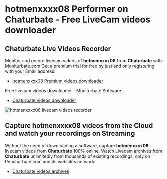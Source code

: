 # hotmenxxxx08 Performer on Chaturbate - Free LiveCam videos downloader

## Chaturbate Live Videos Recorder

Monitor and record livecam videos of **hotmenxxxx08** from **Chaturbate** with Moniturbate.com
Get a premium trial for free by just and only registering with your Email address:
* [hotmenxxxx08 Premium videos downloader](https://moniturbate.com/request-demo-licence-key.html)

Free livecam videos downloader - Moniturbate Software:
* [Chaturbate videos downloader](https://moniturbate.com/moniturbate-download-software.html)

![hotmenxxxx08 livecam videos recorder](https://peachurnet.com/templates/moniturbate-software.png)


## Capture hotmenxxxx08 videos from the Cloud and watch your recordings on Streaming

Without the need of downloading a software, capture **hotmenxxxx08** livecam videos from **Chaturbate** 100% online.
Watch Livecam archives from **Chaturbate** unlimitedly from thousands of existing recordings, only on Peachurbate.com and its websites network:
* [Chaturbate videos archives](https://peachurnet.com/)